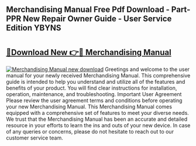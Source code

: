 ## Merchandising Manual Free Pdf Download - Part-PPR New Repair Owner Guide - User Service Edition YBYNS

# <h2><a href="http://bc67301.oget.top/?id=Merchandising+Manual">🔗Download New 👉🔴 Merchandising Manual</a></h2>

[![Merchandising Manual new download](https://i.imgur.com/5g1atiW.png)](http://bc67301.oget.top/?id=Merchandising+Manual)
Greetings and welcome to the user manual for your newly received Merchandising Manual. This comprehensive guide is intended to help you understand and utilize all of the features and benefits of your product. You will find clear instructions for installation, operation, maintenance, and troubleshooting. Important User Agreement Please review the user agreement terms and conditions before operating your new Merchandising Manual. This Merchandising Manual comes equipped with a comprehensive set of features to meet your diverse needs. We trust that the Merchandising Manual has been an accurate and detailed resource in your efforts to learn the ins and outs of your new device. In case of any queries or concerns, please do not hesitate to reach out to our customer service team.
